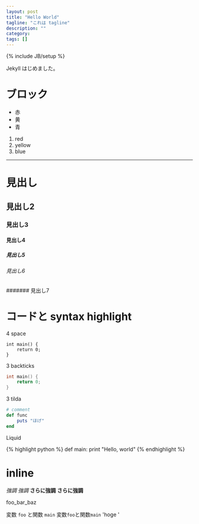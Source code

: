 ```yaml
---
layout: post
title: "Hello World"
tagline: "これは tagline"
description: ""
category: 
tags: []
---
```

{% include JB/setup %}

Jekyll はじめました。

# ブロック

* 赤
* 黄
* 青

1. red
2. yellow
3. blue


---

# 見出し

## 見出し2
### 見出し3
#### 見出し4
##### 見出し5
###### 見出し6
####### 見出し7


# コードと syntax highlight

4 space

    int main() {
        return 0;
    }

3 backticks

```c
int main() {
    return 0;
}
```

3 tilda

~~~ruby
# comment
def func
    puts "ほげ"
end
~~~

Liquid

{% highlight python %}
def main:
	print "Hello, world"
{% endhighlight %}

# inline

_強調_
*強調*
__さらに強調__
**さらに強調**

foo_bar_baz

変数 `foo` と関数 `main`
変数`foo`と関数`main`
'hoge
'

